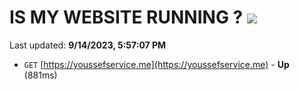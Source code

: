 # IS MY WEBSITE RUNNING ? [![](https://img.shields.io/static/v1?label=Sponsor&message=%E2%9D%A4&logo=GitHub&color=%23fe8e86)](https://github.com/sponsors/<username>)

Last updated: **9/14/2023, 5:57:07 PM**

- `GET` [https://youssefservice.me](https://youssefservice.me) - **Up** (881ms)
